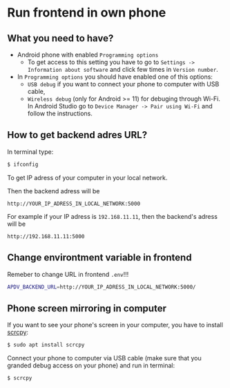 # Run frontend in own phone 
## What you need to have?
 - Android phone with enabled `Programming options`
   - To get access to this setting you have to go to `Settings -> Information about software` and click few times in `Version number`.
 - In `Programming options` you should have enabled one of this options:
    - `USB debug` if you want to connect your phone to computer with USB cable,
    - `Wireless debug` (only for Android >= 11) for debuging through Wi-Fi. In Android Studio go to `Device Manager -> Pair using Wi-Fi` and follow the instructions.

## How to get backend adres URL?
In terminal type:
```bash
$ ifconfig
```
To get IP adress of your computer in your local network.

Then the backend adress will be
```
http://YOUR_IP_ADRESS_IN_LOCAL_NETWORK:5000
```
For example if your IP adress is `192.168.11.11`, then the backend's adress will be
```
http://192.168.11.11:5000
```

## Change environtment variable in frontend
Remeber to change URL in frontend `.env`!!!
```bash
APDV_BACKEND_URL=http://YOUR_IP_ADRESS_IN_LOCAL_NETWORK:5000/
```

## Phone screen mirroring in computer
If you want to see your phone's screen in your computer, you have to install [scrcpy](https://github.com/Genymobile/scrcpy):

```bash
$ sudo apt install scrcpy
```

Connect your phone to computer via USB cable (make sure that you granded debug access on your phone) and run in terminal:

```
$ scrcpy
```